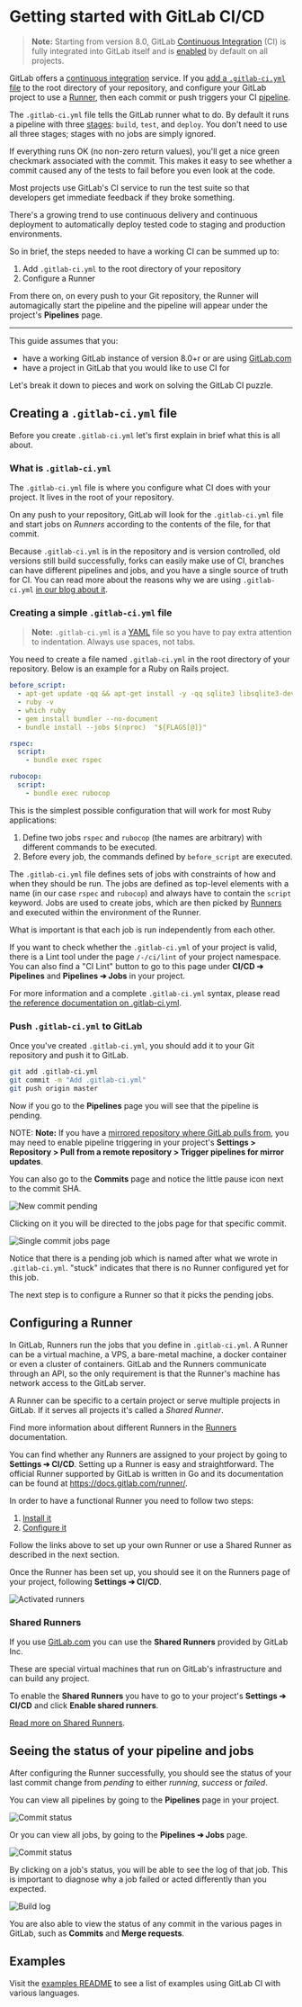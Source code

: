 # Getting started with GitLab CI/CD

>**Note:** Starting from version 8.0, GitLab [Continuous Integration][ci] (CI)
is fully integrated into GitLab itself and is [enabled] by default on all
projects.

GitLab offers a [continuous integration][ci] service. If you
[add a `.gitlab-ci.yml` file][yaml] to the root directory of your repository,
and configure your GitLab project to use a [Runner], then each commit or
push triggers your CI [pipeline].

The `.gitlab-ci.yml` file tells the GitLab runner what to do. By default it runs
a pipeline with three [stages]: `build`, `test`, and `deploy`. You don't need to
use all three stages; stages with no jobs are simply ignored.

If everything runs OK (no non-zero return values), you'll get a nice green
checkmark associated with the commit. This makes it
easy to see whether a commit caused any of the tests to fail before
you even look at the code.

Most projects use GitLab's CI service to run the test suite so that
developers get immediate feedback if they broke something.

There's a growing trend to use continuous delivery and continuous deployment to
automatically deploy tested code to staging and production environments.

So in brief, the steps needed to have a working CI can be summed up to:

1. Add `.gitlab-ci.yml` to the root directory of your repository
1. Configure a Runner

From there on, on every push to your Git repository, the Runner will
automagically start the pipeline and the pipeline will appear under the
project's **Pipelines** page.

---

This guide assumes that you:

- have a working GitLab instance of version 8.0+r or are using
  [GitLab.com](https://gitlab.com)
- have a project in GitLab that you would like to use CI for

Let's break it down to pieces and work on solving the GitLab CI puzzle.

## Creating a `.gitlab-ci.yml` file

Before you create `.gitlab-ci.yml` let's first explain in brief what this is
all about.

### What is `.gitlab-ci.yml`

The `.gitlab-ci.yml` file is where you configure what CI does with your project.
It lives in the root of your repository.

On any push to your repository, GitLab will look for the `.gitlab-ci.yml`
file and start jobs on _Runners_ according to the contents of the file,
for that commit.

Because `.gitlab-ci.yml` is in the repository and is version controlled, old
versions still build successfully, forks can easily make use of CI, branches can
have different pipelines and jobs, and you have a single source of truth for CI.
You can read more about the reasons why we are using `.gitlab-ci.yml` [in our
blog about it][blog-ci].

### Creating a simple `.gitlab-ci.yml` file

>**Note:**
`.gitlab-ci.yml` is a [YAML](https://en.wikipedia.org/wiki/YAML) file
so you have to pay extra attention to indentation. Always use spaces, not tabs.

You need to create a file named `.gitlab-ci.yml` in the root directory of your
repository. Below is an example for a Ruby on Rails project.

```yaml
before_script:
  - apt-get update -qq && apt-get install -y -qq sqlite3 libsqlite3-dev nodejs
  - ruby -v
  - which ruby
  - gem install bundler --no-document
  - bundle install --jobs $(nproc)  "${FLAGS[@]}"

rspec:
  script:
    - bundle exec rspec

rubocop:
  script:
    - bundle exec rubocop
```

This is the simplest possible configuration that will work for most Ruby
applications:

1. Define two jobs `rspec` and `rubocop` (the names are arbitrary) with
   different commands to be executed.
1. Before every job, the commands defined by `before_script` are executed.

The `.gitlab-ci.yml` file defines sets of jobs with constraints of how and when
they should be run. The jobs are defined as top-level elements with a name (in
our case `rspec` and `rubocop`) and always have to contain the `script` keyword.
Jobs are used to create jobs, which are then picked by
[Runners](../runners/README.md) and executed within the environment of the Runner.

What is important is that each job is run independently from each other.

If you want to check whether the `.gitlab-ci.yml` of your project is valid, there is a
Lint tool under the page `/-/ci/lint` of your project namespace. You can also find
a "CI Lint" button to go to this page under **CI/CD ➔ Pipelines** and
**Pipelines ➔ Jobs** in your project.

For more information and a complete `.gitlab-ci.yml` syntax, please read
[the reference documentation on .gitlab-ci.yml](../yaml/README.md).

### Push `.gitlab-ci.yml` to GitLab

Once you've created `.gitlab-ci.yml`, you should add it to your Git repository
and push it to GitLab.

```bash
git add .gitlab-ci.yml
git commit -m "Add .gitlab-ci.yml"
git push origin master
```

Now if you go to the **Pipelines** page you will see that the pipeline is
pending.

NOTE: **Note:**
If you have a [mirrored repository where GitLab pulls from](../../workflow/repository_mirroring.md#pulling-from-a-remote-repository-starter),
you may need to enable pipeline triggering in your project's
**Settings > Repository > Pull from a remote repository > Trigger pipelines for mirror updates**.

You can also go to the **Commits** page and notice the little pause icon next
to the commit SHA.

![New commit pending](img/new_commit.png)

Clicking on it you will be directed to the jobs page for that specific commit.

![Single commit jobs page](img/single_commit_status_pending.png)

Notice that there is a pending job which is named after what we wrote in
`.gitlab-ci.yml`. "stuck" indicates that there is no Runner configured
yet for this job.

The next step is to configure a Runner so that it picks the pending jobs.

## Configuring a Runner

In GitLab, Runners run the jobs that you define in `.gitlab-ci.yml`. A Runner
can be a virtual machine, a VPS, a bare-metal machine, a docker container or
even a cluster of containers. GitLab and the Runners communicate through an API,
so the only requirement is that the Runner's machine has network access to the
GitLab server.

A Runner can be specific to a certain project or serve multiple projects in
GitLab. If it serves all projects it's called a _Shared Runner_.

Find more information about different Runners in the
[Runners](../runners/README.md) documentation.

You can find whether any Runners are assigned to your project by going to
**Settings ➔ CI/CD**. Setting up a Runner is easy and straightforward. The
official Runner supported by GitLab is written in Go and its documentation
can be found at <https://docs.gitlab.com/runner/>.

In order to have a functional Runner you need to follow two steps:

1. [Install it][runner-install]
1. [Configure it](../runners/README.md#registering-a-specific-runner)

Follow the links above to set up your own Runner or use a Shared Runner as
described in the next section.

Once the Runner has been set up, you should see it on the Runners page of your
project, following **Settings ➔ CI/CD**.

![Activated runners](img/runners_activated.png)

### Shared Runners

If you use [GitLab.com](https://gitlab.com/) you can use the **Shared Runners**
provided by GitLab Inc.

These are special virtual machines that run on GitLab's infrastructure and can
build any project.

To enable the **Shared Runners** you have to go to your project's
**Settings ➔ CI/CD** and click **Enable shared runners**.

[Read more on Shared Runners](../runners/README.md).

## Seeing the status of your pipeline and jobs

After configuring the Runner successfully, you should see the status of your
last commit change from _pending_ to either _running_, _success_ or _failed_.

You can view all pipelines by going to the **Pipelines** page in your project.

![Commit status](img/pipelines_status.png)

Or you can view all jobs, by going to the **Pipelines ➔ Jobs** page.

![Commit status](img/builds_status.png)

By clicking on a job's status, you will be able to see the log of that job.
This is important to diagnose why a job failed or acted differently than
you expected.

![Build log](img/build_log.png)

You are also able to view the status of any commit in the various pages in
GitLab, such as **Commits** and **Merge requests**.

## Examples

Visit the [examples README][examples] to see a list of examples using GitLab
CI with various languages.

[runner-install]: https://docs.gitlab.com/runner/install/
[blog-ci]: https://about.gitlab.com/2015/05/06/why-were-replacing-gitlab-ci-jobs-with-gitlab-ci-dot-yml/
[examples]: ../examples/README.md
[ci]: https://about.gitlab.com/gitlab-ci/
[yaml]: ../yaml/README.md
[runner]: ../runners/README.md
[enabled]: ../enable_or_disable_ci.md
[stages]: ../yaml/README.md#stages
[pipeline]: ../pipelines.md
